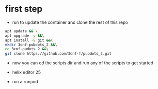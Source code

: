 # first step

* run to update the container and clone the rest of this repo


```bash
apt update && \
apt upgrade -y &&\
apt install -y git &&\
mkdir 3cnf-pubdots_2 &&\
cd 3cnf-pudots_2 &&\
git clone https://github.com/3cnf-f/pubdots_2.git
```
* now you can cd the scripts dir and run any of the scripts to get started

* helix editor 25
* run a runpod
